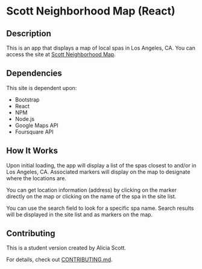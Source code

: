# Scott Neighborhood Map (React)

## Description

This is an app that displays a map of local spas in Los Angeles, CA.  You can access the site at [Scott Neighborhood Map](https://github.com/avscott562/neighborhood).


## Dependencies

This site is dependent upon:
* Bootstrap
* React
* NPM
* Node.js
* Google Maps API
* Foursquare API

## How It Works

Upon initial loading, the app will display a list of the spas closest to and/or in Los Angeles, CA.  Associated markers will display on the map to designate where the locations are.

You can get location information (address) by clicking on the marker directly on the map or clicking on the name of the spa in the site list.

You can use the search field to look for a specific spa name.  Search results will be displayed in the site list and as markers on the map.

## Contributing

This is a student version created by Alicia Scott.

For details, check out [CONTRIBUTING.md](CONTRIBUTING.md).
